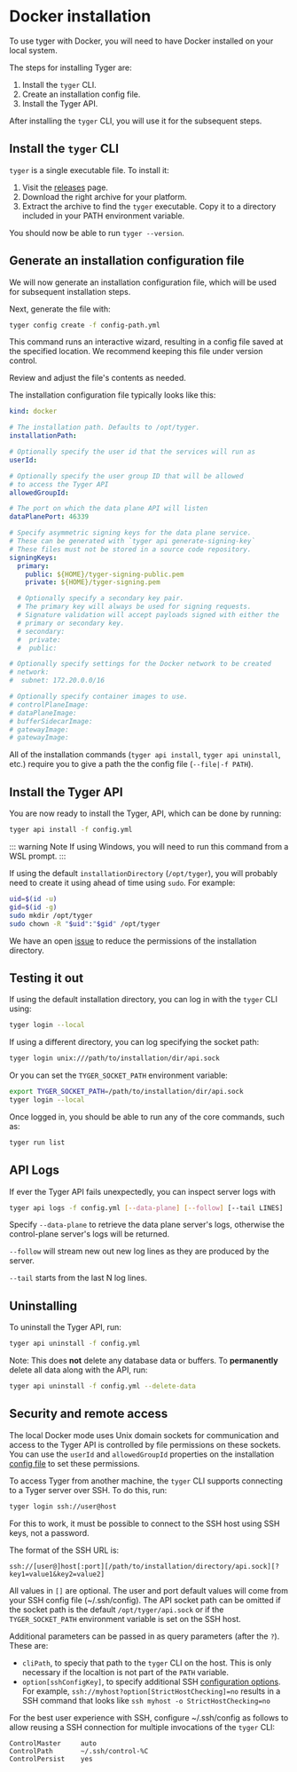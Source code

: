 # Docker installation

 To use tyger with Docker, you will need to have Docker installed on your local system.

 The steps for installing Tyger are:

1. Install the `tyger` CLI.
2. Create an installation config file.
5. Install the Tyger API.

After installing the `tyger` CLI, you will use it for the subsequent steps.

## Install the `tyger` CLI

`tyger` is a single executable file. To install it:

1. Visit the [releases](https://github.com/microsoft/tyger/releases) page.
2. Download the right archive for your platform.
3. Extract the archive to find the `tyger` executable. Copy it to a directory
   included in your PATH environment variable.

You should now be able to run `tyger --version`.

## Generate an installation configuration file

We will now generate an installation configuration file, which will be used for
subsequent installation steps.

Next, generate the file with:

```bash
tyger config create -f config-path.yml
```

This command runs an interactive wizard, resulting in a config file saved at the
specified location. We recommend keeping this file under version control.

Review and adjust the file's contents as needed.

The installation configuration file typically looks like this:

```yaml
kind: docker

# The installation path. Defaults to /opt/tyger.
installationPath:

# Optionally specify the user id that the services will run as
userId:

# Optionally specify the user group ID that will be allowed
# to access the Tyger API
allowedGroupId:

# The port on which the data plane API will listen
dataPlanePort: 46339

# Specify asymmetric signing keys for the data plane service.
# These can be generated with `tyger api generate-signing-key`
# These files must not be stored in a source code repository.
signingKeys:
  primary:
    public: ${HOME}/tyger-signing-public.pem
    private: ${HOME}/tyger-signing.pem

  # Optionally specify a secondary key pair.
  # The primary key will always be used for signing requests.
  # Signature validation will accept payloads signed with either the
  # primary or secondary key.
  # secondary:
  #  private:
  #  public:

# Optionally specify settings for the Docker network to be created
# network:
#  subnet: 172.20.0.0/16

# Optionally specify container images to use.
# controlPlaneImage:
# dataPlaneImage:
# bufferSidecarImage:
# gatewayImage:
# gatewayImage:

```

All of the installation commands (`tyger api install`, `tyger api uninstall`,
etc.) require you to give a path the the config file (`--file|-f PATH`).


## Install the Tyger API

You are now ready to install the Tyger, API, which can be done by running:

```bash
tyger api install -f config.yml
```

::: warning Note
If using Windows, you will need to run this command from a WSL prompt.
:::

If using the default `installationDirectory` (`/opt/tyger`), you will probably
need to create it using ahead of time using `sudo`. For example:

```bash
uid=$(id -u)
gid=$(id -g)
sudo mkdir /opt/tyger
sudo chown -R "$uid":"$gid" /opt/tyger
```

We have an open [issue](https://github.com/microsoft/tyger/issues/146) to reduce the permissions of the installation directory.

## Testing it out

If using the default installation directory, you can log in with the `tyger` CLI using:

```bash
tyger login --local
```

If using a different directory, you can log specifying the socket path:

```bash
tyger login unix:///path/to/installation/dir/api.sock
```

Or you can set the `TYGER_SOCKET_PATH` environment variable:

```bash
export TYGER_SOCKET_PATH=/path/to/installation/dir/api.sock
tyger login --local
```

Once logged in, you should be able to run any of the core commands, such as:

```bash
tyger run list
```

## API Logs

If ever the Tyger API fails unexpectedly, you can inspect server logs with

```bash
tyger api logs -f config.yml [--data-plane] [--follow] [--tail LINES]
```

Specify `--data-plane` to retrieve the data plane server's logs, otherwise the
control-plane server's logs will be returned.

`--follow` will stream new out new log lines as they are produced by the server.

`--tail` starts from the last N log lines.

## Uninstalling

To uninstall the Tyger API, run:

```bash
tyger api uninstall -f config.yml
```

Note: This does **not** delete any database data or buffers. To **permanently**
delete all data along with the API, run:

```bash
tyger api uninstall -f config.yml --delete-data
```

## Security and remote access

The local Docker mode uses Unix domain sockets for communication and access to
the Tyger API is controlled by file permissions on these sockets. You can use
the `userId` and `allowedGroupId` properties on the installation [config
file](#generate-an-installation-configuration-file) to set these permissions.

To access Tyger from another machine, the `tyger` CLI supports connecting to a
Tyger server over SSH. To do this, run:

```bash
tyger login ssh://user@host
```

For this to work, it must be possible to connect to the SSH host using SSH keys,
not a password.

The format of the SSH URL is:

```
ssh://[user@]host[:port][/path/to/installation/directory/api.sock][?key1=value1&key2=value2]
```

All values in `[]` are optional. The user and port default values will come from
your SSH config file (~/.ssh/config). The API socket path can be omitted if the
socket path is the default `/opt/tyger/api.sock` or if the `TYGER_SOCKET_PATH`
environment variable is set on the SSH host.

Additional parameters can be passed in as query parameters (after the `?`).
These are:

 - `cliPath`, to speciy that path to the `tyger` CLI on the host. This is only
necessary if the localtion is not part of the `PATH` variable.
- `option[sshConfigKey]`, to specify additional SSH
[configuration options](https://www.man7.org/linux/man-pages/man5/ssh_config.5.html).
For example, `ssh://myhost?option[StrictHostChecking]=no` results in a SSH command
that looks like `ssh myhost -o StrictHostChecking=no`

For the best user experience with SSH, configure ~/.ssh/config as follows to
allow reusing a SSH connection for multiple invocations of the `tyger` CLI:

```
ControlMaster     auto
ControlPath       ~/.ssh/control-%C
ControlPersist    yes
```
